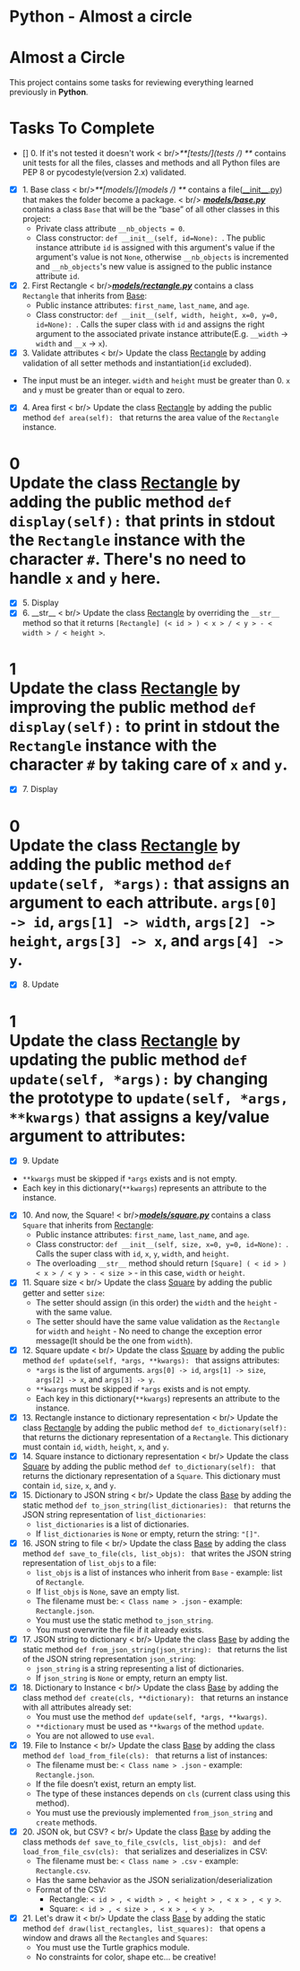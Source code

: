 # Python - Almost a circle
# Almost a Circle

This project contains some tasks for reviewing everything learned previously in **Python**.

# Tasks To Complete

+ [] 0\. If it's not tested it doesn't work < br/>_**[tests/](tests /) **_ contains unit tests for all the files, classes and methods and all Python files are PEP 8 or pycodestyle(version 2.x) validated.
+ [x] 1\. Base class < br/>_**[models/](models /) **_ contains a file([\_\_init\_\_.py](models/__init__.py)) that makes the folder become a package. < br/> _**[models/base.py](models/base.py)**_ contains a class `Base` that will be the “base” of all other classes in this project:
    + Private class attribute `__nb_objects = 0`.
    + Class constructor: `def __init__(self, id=None): `. The public instance attribute `id` is assigned with this argument's value if the argument's value is not `None`, otherwise `__nb_objects` is incremented and `__nb_objects`'s new value is assigned to the public instance attribute `id`.
+ [x] 2\. First Rectangle < br/>_**[models/rectangle.py](models/rectangle.py)**_ contains a class `Rectangle` that inherits from [Base](models/base.py):
    + Public instance attributes: `first_name`, `last_name`, and `age`.
    + Class constructor: `def __init__(self, width, height, x=0, y=0, id=None): `. Calls the super class with `id` and assigns the right argument to the associated private instance attribute(E.g.
                                                                                                                                                                                               `__width` -> `width` and `__x` -> `x`).
+ [x] 3\. Validate attributes < br/> Update the class [Rectangle](models/rectangle.py) by adding validation of all setter methods and instantiation(`id` excluded).
+ The input must be an integer. `width` and `height` must be greater than 0. `x` and `y` must be greater than or equal to zero.
+ [x] 4\. Area first < br/> Update the class [Rectangle](models/rectangle.py) by adding the public method `def area(self): ` that returns the area value of the `Rectangle` instance.
# 0 <br/> Update the class [Rectangle](models/rectangle.py) by adding the public method `def display(self):` that prints in stdout the `Rectangle` instance with the character `#`. There's no need to handle `x` and `y` here.
+ [x] 5\. Display
+ [x] 6\. \_\_str\_\_ < br/> Update the class [Rectangle](models/rectangle.py) by overriding the `__str__` method so that it returns `[Rectangle] (< id > ) < x > / < y > - < width > / < height >`.
# 1 <br/> Update the class [Rectangle](models/rectangle.py) by improving the public method `def display(self):` to print in stdout the `Rectangle` instance with the character `#` by taking care of `x` and `y`.
+ [x] 7\. Display
# 0 <br/> Update the class [Rectangle](models/rectangle.py) by adding the public method `def update(self, *args):` that assigns an argument to each attribute. `args[0] -> id`, `args[1] -> width`, `args[2] -> height`, `args[3] -> x`, and `args[4] -> y`.
+ [x] 8\. Update
# 1 <br/> Update the class [Rectangle](models/rectangle.py) by updating the public method `def update(self, *args):` by changing the prototype to `update(self, *args, **kwargs)` that assigns a key/value argument to attributes:
+ [x] 9\. Update
+ `**kwargs` must be skipped if `*args` exists and is not empty.
+ Each key in this dictionary(`**kwargs`) represents an attribute to the instance.
+ [x] 10\. And now, the Square! < br/>_**[models/square.py](models/square.py)**_ contains a class `Square` that inherits from [Rectangle](models/rectangle.py):
    + Public instance attributes: `first_name`, `last_name`, and `age`.
    + Class constructor: `def __init__(self, size, x=0, y=0, id=None): `. Calls the super class with `id`, `x`, `y`, `width`, and `height`.
    + The overloading `__str__` method should return `[Square] ( < id > ) < x > / < y > - < size >` - in this case, `width` or `height`.
+ [x] 11\. Square size < br/> Update the class [Square](models/square.py) by adding the public getter and setter `size`:
    + The setter should assign (in this order) the `width` and the `height` - with the same value.
    + The setter should have the same value validation as the `Rectangle` for `width` and `height` - No need to change the exception error message(It should be the one from `width`).
+ [x] 12\. Square update < br/> Update the class [Square](models/square.py) by adding the public method `def update(self, *args, **kwargs): ` that assigns attributes:
    + `*args` is the list of arguments. `args[0] -> id`, `args[1] -> size`, `args[2] -> x`, and `args[3] -> y`.
    + `**kwargs` must be skipped if `*args` exists and is not empty.
    + Each key in this dictionary(`**kwargs`) represents an attribute to the instance.
+ [x] 13\. Rectangle instance to dictionary representation < br/> Update the class [Rectangle](models/rectangle.py) by adding the public method `def to_dictionary(self): ` that returns the dictionary representation of a `Rectangle`. This dictionary must contain `id`, `width`, `height`, `x`, and `y`.
+ [x] 14\. Square instance to dictionary representation < br/> Update the class [Square](models/square.py) by adding the public method `def to_dictionary(self): ` that returns the dictionary representation of a `Square`. This dictionary must contain `id`, `size`, `x`, and `y`.
+ [x] 15\. Dictionary to JSON string < br/> Update the class [Base](models/base.py) by adding the static method `def to_json_string(list_dictionaries): ` that returns the JSON string representation of `list_dictionaries`:
    + `list_dictionaries` is a list of dictionaries.
    + If `list_dictionaries` is `None` or empty, return the string: `"[]"`.
+ [x] 16\. JSON string to file < br/> Update the class [Base](models/base.py) by adding the class method `def save_to_file(cls, list_objs): ` that writes the JSON string representation of `list_objs` to a file:
    + `list_objs` is a list of instances who inherit from `Base` - example: list of `Rectangle`.
    + If `list_objs` is `None`, save an empty list.
    + The filename must be: `< Class name > .json` - example: `Rectangle.json`.
    + You must use the static method `to_json_string`.
    + You must overwrite the file if it already exists.
+ [x] 17\. JSON string to dictionary < br/> Update the class [Base](models/base.py) by adding the static method `def from_json_string(json_string): ` that returns the list of the JSON string representation `json_string`:
    + `json_string` is a string representing a list of dictionaries.
    + If `json_string` is `None` or empty, return an empty list.
+ [x] 18\. Dictionary to Instance < br/> Update the class [Base](models/base.py) by adding the class method `def create(cls, **dictionary): ` that returns an instance with all attributes already set:
    + You must use the method `def update(self, *args, **kwargs)`.
    + `**dictionary` must be used as `**kwargs` of the method `update`.
    + You are not allowed to use `eval`.
+ [x] 19\. File to Instance < br/> Update the class [Base](models/base.py) by adding the class method `def load_from_file(cls): ` that returns a list of instances:
    + The filename must be: `< Class name > .json` - example: `Rectangle.json`.
    + If the file doesn’t exist, return an empty list.
    + The type of these instances depends on `cls` (current class using this method).
    + You must use the previously implemented `from_json_string` and `create` methods.
+ [x] 20\. JSON ok, but CSV? < br/> Update the class [Base](models/base.py) by adding the class methods `def save_to_file_csv(cls, list_objs): ` and `def load_from_file_csv(cls): ` that serializes and deserializes in CSV:
    + The filename must be: `< Class name > .csv` - example: `Rectangle.csv`.
    + Has the same behavior as the JSON serialization/deserialization
    + Format of the CSV:
        + Rectangle: `< id > , < width > , < height > , < x > , < y >`.
        + Square: `< id > , < size > , < x > , < y >`.
+ [x] 21\. Let's draw it < br/> Update the class [Base](models/base.py) by adding the static method `def draw(list_rectangles, list_squares): ` that opens a window and draws all the `Rectangles` and `Squares`:
    + You must use the Turtle graphics module.
    + No constraints for color, shape etc… be creative!
